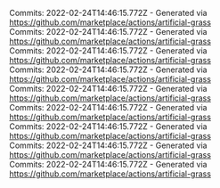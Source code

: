 Commits: 2022-02-24T14:46:15.772Z - Generated via https://github.com/marketplace/actions/artificial-grass
<br>
Commits: 2022-02-24T14:46:15.772Z - Generated via https://github.com/marketplace/actions/artificial-grass
<br>
Commits: 2022-02-24T14:46:15.772Z - Generated via https://github.com/marketplace/actions/artificial-grass
<br>
Commits: 2022-02-24T14:46:15.772Z - Generated via https://github.com/marketplace/actions/artificial-grass
<br>
Commits: 2022-02-24T14:46:15.772Z - Generated via https://github.com/marketplace/actions/artificial-grass
<br>
Commits: 2022-02-24T14:46:15.772Z - Generated via https://github.com/marketplace/actions/artificial-grass
<br>
Commits: 2022-02-24T14:46:15.772Z - Generated via https://github.com/marketplace/actions/artificial-grass
<br>
Commits: 2022-02-24T14:46:15.772Z - Generated via https://github.com/marketplace/actions/artificial-grass
<br>
Commits: 2022-02-24T14:46:15.772Z - Generated via https://github.com/marketplace/actions/artificial-grass
<br>
